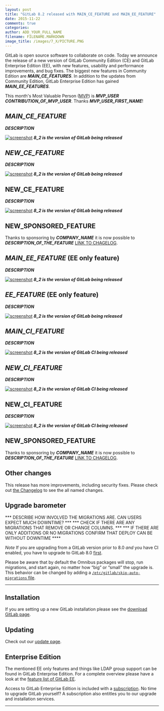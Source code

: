 ```yaml
---
layout: post
title: "GitLab 8.2 released with MAIN_CE_FEATURE and MAIN_EE_FEATURE"
date: 2015-11-22
comments: true
categories:
author: ADD_YOUR_FULL_NAME
filename: FILENAME.MARKDOWN
image_title: /images/7_X/PICTURE.PNG
---
```


GitLab is open source software to collaborate on code.
Today we announce the release of a new version of GitLab Community Edition (CE) and GitLab Enterprise Edition (EE), with new features, usability and performance improvements, and bug fixes.
The biggest new features in Community Edition are ***MAIN_CE_FEATURES***.
In addition to the updates from Community Edition, GitLab Enterprise Edition has gained ***MAIN_EE_FEATURES***.

This month's Most Valuable Person ([MVP](https://about.gitlab.com/mvp/)) is ***MVP_USER*** ***CONTRIBUTION_OF_MVP_USER***.
Thanks ***MVP_USER_FIRST_NAME***!

<!--more-->

## ***MAIN_CE_FEATURE***

***DESCRIPTION***

[![screenshot](/images/8_2/feature.png)](/images/8_2/feature.png) ***8_2 is the version of GitLab being released***


## ***NEW_CE_FEATURE***

***DESCRIPTION***

[![screenshot](/images/8_2/feature.png)](/images/8_2/feature.png) ***8_2 is the version of GitLab being released***


## NEW_CE_FEATURE

***DESCRIPTION***

[![screenshot](/images/8_2/feature.png)](/images/8_2/feature.png) ***8_2 is the version of GitLab being released***

## NEW_SPONSORED_FEATURE

Thanks to sponsoring by ***COMPANY_NAME*** it is now possible to ***DESCRIPTION_OF_THE_FEATURE*** [LINK TO CHAGELOG](https://gitlab.com/gitlab-org/gitlab-ce/blob/8-2-stable/CHANGELOG#L18).

## ***MAIN_EE_FEATURE*** (EE only feature)

***DESCRIPTION***

[![screenshot](/images/8_2/feature.png)](/images/8_2/feature.png) ***8_2 is the version of GitLab being released***

## ***EE_FEATURE*** (EE only feature)

***DESCRIPTION***

[![screenshot](/images/8_2/feature.png)](/images/8_2/feature.png) ***8_2 is the version of GitLab being released***


## ***MAIN_CI_FEATURE***

***DESCRIPTION***

[![screenshot](/images/8_2/feature.png)](/images/8_2/feature.png) ***8_2 is the version of GitLab CI being released***


## ***NEW_CI_FEATURE***

***DESCRIPTION***

[![screenshot](/images/8_2/feature.png)](/images/8_2/feature.png) ***8_2 is the version of GitLab CI being released***


## NEW_CI_FEATURE

***DESCRIPTION***

[![screenshot](/images/8_2/feature.png)](/images/8_2/feature.png) ***8_2 is the version of GitLab CI being released***

## NEW_SPONSORED_FEATURE

Thanks to sponsoring by ***COMPANY_NAME*** it is now possible to ***DESCRIPTION_OF_THE_FEATURE*** [LINK TO CHAGELOG](https://gitlab.com/gitlab-org/gitlab-ce/blob/8-2-stable/CHANGELOG#L18).

## Other changes

This release has more improvements, including security fixes. Please check out [the Changelog](https://gitlab.com/gitlab-org/gitlab-ce/blob/master/CHANGELOG) to see the all named changes.


## Upgrade barometer


*** DESCRIBE HOW INVOLVED THE MIGRATIONS ARE. CAN USERS EXPECT MUCH DOWNTIME? ***
*** CHECK IF THERE ARE ANY MIGRATIONS THAT REMOVE OR CHANGE COLUMNS. ***
*** IF THERE ARE ONLY ADDITIONS OR NO MIGRATIONS CONFIRM THAT DEPLOY CAN BE WITHOUT DOWNTIME ****

*Note* If you are upgrading from a GitLab version prior to 8.0 *and* you have CI enabled, you have to upgrade to GitLab 8.0 [first](https://about.gitlab.com/2015/09/22/gitlab-8-0-released/).

Please be aware that by default the Omnibus packages will stop, run migrations,
and start again, no matter how “big” or “small” the upgrade is. This behavior
can be changed by adding a [`/etc/gitlab/skip-auto-migrations`
file](http://doc.gitlab.com/omnibus/update/README.html).

- - -

## Installation

If you are setting up a new GitLab installation please see the
[download GitLab page](https://about.gitlab.com/installation/).

## Updating

Check out our [update page](https://about.gitlab.com/update/).

## Enterprise Edition

The mentioned EE only features and things like LDAP group support can be found in GitLab Enterprise Edition.
For a complete overview please have a look at the [feature list of GitLab EE](http://www.gitlab.com/gitlab-ee/).

Access to GitLab Enterprise Edition is included with a [subscription](http://www.gitlab.com/pricing/).
No time to upgrade GitLab yourself?
A subscription also entitles you to our upgrade and installation services.

- - -
